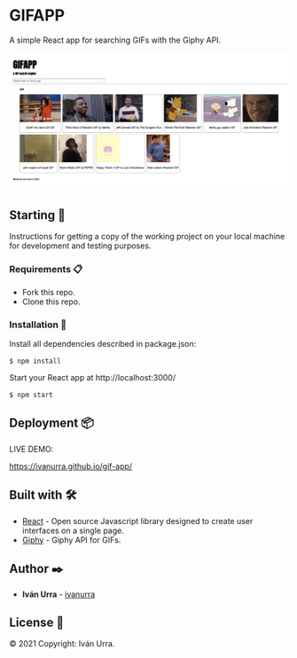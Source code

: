 # GIFAPP

A simple React app for searching GIFs with the Giphy API.

![Screenshot](public/GifApp.png)

## Starting 🚀

Instructions for getting a copy of the working project on your local machine for development and testing purposes.

### Requirements 📋

* Fork this repo.
* Clone this repo.

### Installation 🔧

Install all dependencies described in package.json:

```
$ npm install
```

Start your React app at http://localhost:3000/

```
$ npm start
```

## Deployment 📦

LIVE DEMO:

https://ivanurra.github.io/gif-app/

## Built with 🛠️

* [React](https://reactjs.org/) - Open source Javascript library designed to create user interfaces on a single page.
* [Giphy](https://developers.giphy.com/) - Giphy API for GIFs.

## Author ✒️

* **Iván Urra** - [ivanurra](https://github.com/ivanurra)

## License 📄

© 2021 Copyright: Iván Urra.
